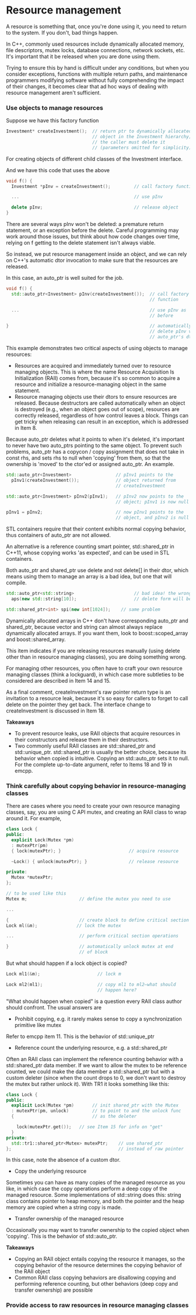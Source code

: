 # Resource management

A resource is something that, once you're done using it, you need to return to the system. If you don't, bad things happen.

In C++, commonly used resources include dynamically allocated memory, file descriptors, mutex locks, database connections, network sockets, etc.
It's important that it be released when you are done using them.

Trying to ensure this by hand is difficult under any conditions, but when you consider exceptions, functions with multiple return paths, and maintenance programmers modifying software without fully comprehending the impact of their changes, it becomes clear that ad hoc ways of dealing with resource management aren't sufficient.

### Use objects to manage resources

Suppose we have this factory function
```cpp
Investment* createInvestment();  // return ptr to dynamically allocated
                                 // object in the Investment hierarchy;
                                 // the caller must delete it
                                 // (parameters omitted for simplicity)
```
For creating objects of different child classes of the Investment interface.

And we have this code that uses the above
```cpp
void f() {
  Investment *pInv = createInvestment();         // call factory function

  ...                                            // use pInv

  delete pInv;                                   // release object
}
```
There are several ways pInv won't be deleted: a premature return statement, or an exception before the delete.
Careful programming may work around those issues, but think about how code changes over time, relying on f getting to the delete statement isn't always viable.

So instead, we put resource management inside an object, and we can rely on C++'s automatic dtor invocation to make sure that the resources are released.

In this case, an auto\_ptr is well suited for the job.
```cpp
void f() {
  std::auto_ptr<Investment> pInv(createInvestment());  // call factory
                                                       // function

  ...                                                  // use pInv as
                                                       // before

}                                                      // automatically
                                                       // delete pInv via
                                                       // auto_ptr's dtor
```

This example demonstrates two critical aspects of using objects to manage resources:
* Resources are acquired and immediately turned over to resource managing objects. This is where the name Resource Acquisition Is Initialization (RAII) comes from, because it's so common to acquire a resource and initialize a resource-managing object in the same statement.
* Resource managing objects use their dtors to ensure resources are released. Because destructors are called automatically when an object is destroyed (e.g., when an object goes out of scope), resources are correctly released, regardless of how control leaves a block. Things can get tricky when releasing can result in an exception, which is addressed in Item 8.

Because auto\_ptr deletes what it points to when it's deleted, it's important to never have two auto\_ptrs pointing to the same object.
To prevent such problems, auto\_ptr has a copycon / copy assignment that does not take in const rhs, and sets rhs to null when 'copying' from them, so that the ownership is 'moved' to the ctor'ed or assigned auto\_ptr. An example.
```cpp
std::auto_ptr<Investment>                 // pInv1 points to the
  pInv1(createInvestment());              // object returned from
                                          // createInvestment

std::auto_ptr<Investment> pInv2(pInv1);   // pInv2 now points to the
                                          // object; pInv1 is now null

pInv1 = pInv2;                            // now pInv1 points to the
                                          // object, and pInv2 is null
```

STL containers require that their content exhibits normal copying behavior, thus containers of auto\_ptr are not allowed.

An alternative is a reference counting smart pointer, std::shared\_ptr in C++11, whose copying works 'as expected', and can be used in STL containers.

Both auto\_ptr and shared\_ptr use delete and not delete[] in their dtor, which means using them to manage an array is a bad idea, but one that will compile.
```cpp
std::auto_ptr<std::string>                       // bad idea! the wrong
  aps(new std::string[10]);                      // delete form will be used

std::shared_ptr<int> spi(new int[1024]);    // same problem
```

Dynamically allocated arrays in C++ don't have corresponding auto\_ptr and shared\_ptr, because vector and string can almost always replace dynamically allocated arrays.
If you want them, look to boost::scoped\_array and boost::shared\_array.

This item indicates if you are releasing resources manually (using delete other than in resource managing classes), you are doing something wrong.

For managing other resources, you often have to craft your own resource managing classes (think a lockguard), in which case more subtleties to be considered are described in Item 14 and 15.

As a final comment, createInvestment's raw pointer return type is an invitation to a resource leak, because it's so easy for callers to forget to call delete on the pointer they get back.
The interface change to createInvestment is discussed in Item 18.

**Takeaways**
* To prevent resource leaks, use RAII objects that acquire resources in their constructors and release them in their destructors.
* Two commonly useful RAII classes are std::shared\_ptr and std::unique\_ptr. std::shared\_ptr is usually the better choice, because its behavior when copied is intuitive. Copying an std::auto_ptr sets it to null. For the complete up-to-date argument, refer to Items 18 and 19 in emcpp.

### Think carefully about copying behavior in resource-managing classes

There are cases where you need to create your own resource managing classes, say, you are using C API mutex, and creating an RAII class to wrap around it. For example,
```cpp
class Lock {
public:
  explicit Lock(Mutex *pm)
  : mutexPtr(pm)
  { lock(mutexPtr); }                          // acquire resource

  ~Lock() { unlock(mutexPtr); }                // release resource

private:
  Mutex *mutexPtr;
};

// to be used like this
Mutex m;                    // define the mutex you need to use

...

{                           // create block to define critical section
Lock ml(&m);               // lock the mutex

...                         // perform critical section operations

}                           // automatically unlock mutex at end
                            // of block
```

But what should happen if a lock object is copied?
```cpp
Lock ml1(&m);                      // lock m

Lock ml2(ml1);                     // copy ml1 to ml2—what should
                                   // happen here?
```
"What should happen when copied" is a question every RAII class author should confront. 
The usual answers are

* Prohibit copying, e.g. it rarely makes sense to copy a synchronization primitive like mutex

Refer to emcpp item 11. This is the behavior of std::unique\_ptr

* Reference count the underlying resource, e.g. a std::shared\_ptr

Often an RAII class can implement the reference counting behavior with a std::shared\_ptr data member.
If we want to allow the mutex to be reference counted, we could make the data member a std::shared\_ptr<Mutex> but with a custom deleter (since when the count drops to 0, we don't want to destroy the mutex but rather unlock it).
With TR1 it looks something like this:
```cpp
class Lock {
public:
  explicit Lock(Mutex *pm)       // init shared_ptr with the Mutex
  : mutexPtr(pm, unlock)         // to point to and the unlock func
  {                              // as the deleter

    lock(mutexPtr.get());   // see Item 15 for info on "get"
  }
private:
  std::tr1::shared_ptr<Mutex> mutexPtr;    // use shared_ptr
};                                         // instead of raw pointer
```
In this case, note the absence of a custom dtor.

* Copy the underlying resource

Sometimes you can have as many copies of the managed resource as you like, in which case the copy operations perform a deep copy of the managed resource.
Some implementations of std::string does this: string class contains pointer to heap memory, and both the pointer and the heap memory are copied when a string copy is made.

* Transfer ownership of the managed resource

Occasionally you may want to transfer ownership to the copied object when 'copying'.
This is the behavior of std::auto\_ptr.

**Takeaways**
* Copying an RAII object entails copying the resource it manages, so the copying behavior of the resource determines the copying behavior of the RAII object
* Common RAII class copying behaviors are disallowing copying and performing reference counting, but other behaviors (deep copy and transfer ownership) are possible

### Provide access to raw resources in resource managing classes

